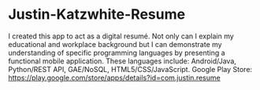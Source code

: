 # Justin-Katzwhite-Resume
I created this app to act as a digital resumé. Not only can I explain my educational and workplace background but I can demonstrate my understanding of specific programming languages by presenting a functional mobile application.  These languages include: Android/Java, Python/REST API, GAE/NoSQL, HTML5/CSS/JavaScript. Google Play Store: https://play.google.com/store/apps/details?id=com.justin.resume
